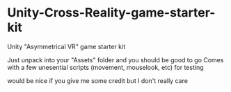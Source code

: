 # Unity-Cross-Reality-game-starter-kit
Unity "Asymmetrical VR" game starter kit


Just unpack into your "Assets" folder and you should be good to go
Comes with a few unesential scripts (movement, mouselook, etc) for testing 


would be nice if you give me some credit but I don't really care
